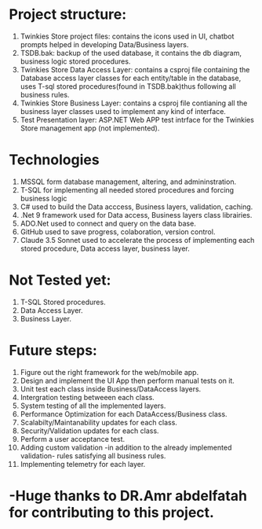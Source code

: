 # Project structure:
1. Twinkies Store project files: contains the icons used in UI, chatbot prompts helped in developing Data/Business layers.
2. TSDB.bak: backup of the used database, it contains the db diagram, business logic stored procedures.
3. Twinkies Store Data Access Layer: contains a csproj file containing the Database access layer classes for each entity/table in the database, uses T-sql stored procedures(found in TSDB.bak)thus following all business rules.
4. Twinkies Store Business Layer: contains a csproj file contianing all the business layer classes used to implement any kind of interface.
5. Test Presentation layer: ASP.NET Web APP test intrface for the Twinkies Store management app (not implemented).
   
# Technologies
1. MSSQL form database management, altering, and admininstration.
2. T-SQL for implementing all needed stored procedures and forcing business logic
3. C# used to build the Data acccess, Business layers, validation, caching.
4. .Net 9 framework used for Data access, Business layers class librairies.
5.  ADO.Net used to connect and query on the data base.
6.  GitHub used to save progress, colaboration, version control.
7.  Claude 3.5 Sonnet used to accelerate the process of implementing each stored procedure, Data access layer, business layer.

# Not Tested yet:
1. T-SQL Stored procedures. 
2. Data Access Layer.
3. Business Layer.

# Future steps:
1. Figure out the right framework for the web/mobile app.
2. Design and implement the UI App then perform manual tests on it.
3. Unit test each class inside Business/DataAccess layers.
4. Intergration testing betweeen each class.
5. System testing of all the implemented layers.
6. Performance Optimization for each DataAccess/Business class.
7. Scalabilty/Maintanability updates for each class.
8. Security/Validation updates for each class.
9. Perform a user acceptance test.
10. Adding custom validation -in addition to the already implemented validation- rules satisfying all business rules.
11. Implementing telemetry for each layer.


# -Huge thanks to DR.Amr abdelfatah for contributing to this project. 
